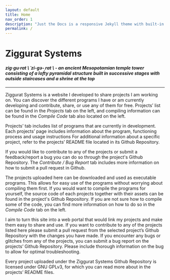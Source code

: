 ```yaml
---
layout: default
title: Home
nav_order: 1
description: "Just the Docs is a responsive Jekyll theme with built-in search that is easily customizable and hosted on GitHub Pages."
permalink: /
---
```


# Ziggurat Systems

#### *zig·gu·rat \ ˈzi-gə-ˌrat  \ - an ancient Mesopotamian temple tower consisting of a lofty pyramidal structure built in successive stages with outside staircases and a shrine at the top*

---

Ziggurat Systems is a website I developed to share projects I am working on. You can discover the different programs I have or am currently developing and contribute, share, or use any of them for free. Projects’ list can be found in the *Projects* tab on the left, and compiling information can be found in the *Compile Code* tab also located on the left.

Projects’ tab includes list of programs that are currently in development. Each projects’ page includes information about the program, functioning process and usage instructions For additional information about a specific project, refer to the projects’ README file located in its Github Repository.

If you would like to contribute to any of the projects or submit a feedback/report a bug you can do so through the project's Github Repository. The *Contribute / Bug Report* tab includes more information on how to submit a pull request in Github.

The projects uploaded here can be downloaded and used as executable programs. This allows for easy use of the programs without worrying about compiling them first. If you would want to compile the programs for yourself, the source code of each projects together with their assets can be found in the project's Github Repository. If you are not sure how to compile some of the code, you can find more information on how to do so in the *Compile Code* tab on the left.

I aim to turn this site into a web portal that would link my projects and make them easy to share and use. If you want to contribute to any of the projects listed here please submit a pull request from the selected project’s Github Repository with the changes you have made. If you encounter any bugs or glitches from any of the projects, you can submit a bug report on the projects’ Github Repository. Please include thorough information on the bug to allow for optimal troubleshooting.

Every project uploaded under the Ziggurat Systems Github Repository is licensed under GNU GPLv3, for which you can read more about in the projects’ README files.
